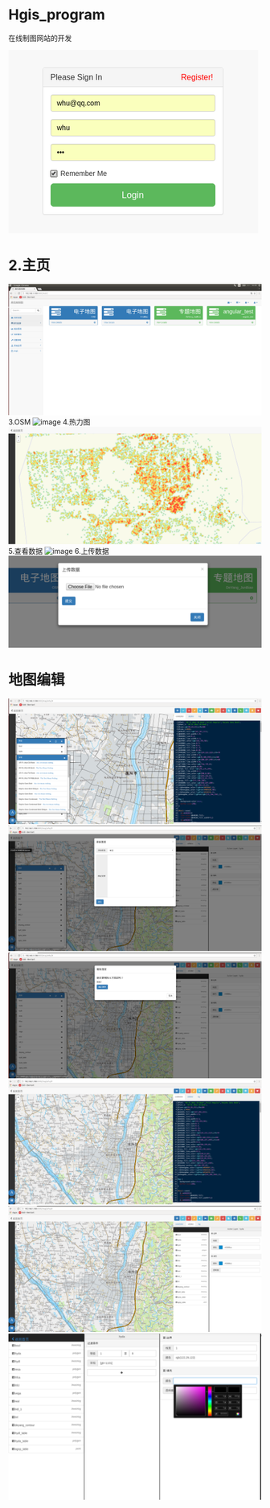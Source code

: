 # Hgis_program
 在线制图网站的开发

![image](https://github.com/lzxleslie/Hgis_program/blob/master/webScreenShots/%E7%99%BB%E9%99%86.png)
 # 2.主页
![image](https://github.com/lzxleslie/Hgis_program/raw/master/webScreenShots/首页.png)
 3.OSM
![image](https://github.com/lzxleslie/Hgis_program/raw/master/webScreenShots/osm.png)
 4.热力图
![image](https://github.com/lzxleslie/Hgis_program/raw/master/webScreenShots/热力图.png)
 5.查看数据
![image](https://github.com/lzxleslie/Hgis_program/raw/master/webScreenShots/查看数据.png)
 6.上传数据
![image](https://github.com/lzxleslie/Hgis_program/raw/master/webScreenShots/上传数据.png)
# 地图编辑
![image](https://github.com/lzxleslie/Hgis_program/raw/master/webScreenShots/地图编辑.png)
![image](https://github.com/lzxleslie/Hgis_program/raw/master/webScreenShots/地图编辑-添加图层.png)
![image](https://github.com/lzxleslie/Hgis_program/raw/master/webScreenShots/地图编辑-删除图层.png)
![image](https://github.com/lzxleslie/Hgis_program/raw/master/webScreenShots/地图编辑-代码编辑.png)
![image](https://github.com/lzxleslie/Hgis_program/raw/master/webScreenShots/地图编辑-UI交互.png)
![image](https://github.com/lzxleslie/Hgis_program/raw/master/webScreenShots/新的地图编辑界面.png)
